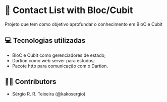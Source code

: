 # :notebook: Contact List with Bloc/Cubit

Projeto que tem como objetivo aprofundar o conhecimento em BloC e Cubit

## :computer: Tecnologias utilizadas

- BloC e Cubit como gerenciadores de estado;
- Dartion como web server para estudos;
- Pacote http para comunicação com o Dartion.

## :man_scientist: Contributors
- Sérgio R. R. Teixeira (@kakosergio)
